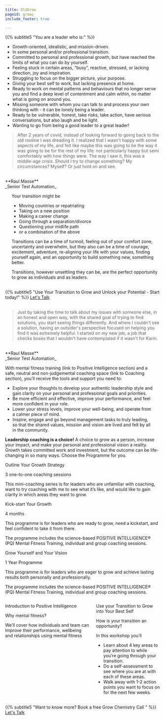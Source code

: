 ```yaml
---
title: OldGrow
pageid: grows
include_footer: true

---
```


{{% subtitle5 "You are a leader who is:" %}}

* Growth-oriented, idealistic, and mission-driven.
* In some personal and/or professional transition.
* Committed to personal and professional growth, but have reached the limits of what you can do by yourself.
* Feeling stuck in certain areas, “busy”, reactive, stressed, or lacking direction, joy and inspiration. 
* Struggling to focus on the bigger picture, your purpose.
* Giving your best self to work, but lacking presence at home. 
* Ready to work on mental patterns and behaviours that no longer serve you and find a deep level of contentment and calm within, no matter what is going on around you. 
* Missing someone with whom you can talk to and process your own thinking with - it can be lonely being a leader.
* Ready to be vulnerable, honest, take risks, take action, have serious conversations, but also laugh and be light.
* Wanting to go from being a good leader to a great leader!

> After 2 years of covid, instead of looking forward to going back to the old routine I was dreading it. I realized that I wasn't happy with some aspects of my life, and felt like maybe this was going to be the way it was going to be for the rest of my life: not particularly happy but semi comfortably with how things were. The way I saw it, this was a middle-age crisis. Should I try to change something? My circumstances? Myself? Or just hold on and see. 
<br>
**Raul Masse**
<br>
_Senior Test Automation_


<div class="columns">
<div class="column is-5">
    <img src="/images/karin/k1.jpg" alt/>
</div>
<div class="column is-4 is-offset-1">

Your transition might be
* Moving countries or repatriating 
* Taking on a new position
* Making a career change
* Going through a separation/divorce
* Questioning your midlife path
* or a combination of the above

Transitions can be a time of turmoil, feeling out of your comfort zone, uncertainty and overwhelm, but they also can be a time of courage, excitement, adventure, re-aligning your life with your values, finding yourself again, and an opportunity to build something new, something better. 

Transitions, however unsettling they can be, are the perfect opportunity to grow as individuals and as leaders. 

</div>
</div>


<br>
{{% subtitle5 "Use Your Transition to Grow and Unlock your Potential - Start today!" %}}
<a class="button cta rounded primary-btn raised" href="{{ $buttonLink }}">Let's Talk</a>
<br>
<br>

<div class="mb-6">

> Just by taking the time to talk about my issues with someone else, in an honest and open way, with the shared goal of trying to find solutions, you start seeing things differently. And where I couldn't see a solution, having an outsider's perspective focused on helping you find it was extremely helpful.
I started on my new job, a job that checks boxes that I wouldn't have contemplated if it wasn't for Karin.
<br>
**Raul Masse**
<br>
_Senior Test Automation_

</div>


<div class="columns mb-6">
<div class="column is-5">

With mental fitness training (link to Positive Intelligence section) and a safe, neutral and non-judgemental coaching space (link to Coaching section), you’ll receive the tools and support you need to: 


* Explore your thoughts to develop your authentic leadership style and gain clarity on your personal and professional goals and priorities.
* Be more efficient and effective, improve your performance, and feel more confident in your role.
* Lower your stress levels, improve your well-being, and operate from a calmer piece of mind.
* Inspire, engage and go beyond management tasks to truly leading, so that the shared values, mission and vision are lived and felt by all in the community.

</div>

<div class="column is-4 is-offset-1">
    <img src="/images/karin/k1.jpg" alt/>
</div>

</div>



<div class="mb-6">
<strong>Leadership coaching is a choice!</strong> A choice to grow as a person, increase your impact, and make your personal and professional vision a reality. Growth takes committed work and investment, but the outcome can be life-changing in so many ways. Choose the Programme for you.
</div>


<div class="tile is-ancestor">
  <div class="tile is-parent">
    <article class="tile is-child box">
      <p class="title">Outline Your Growth Strategy</p>
      <p class="subtitle">3 one-to-one coaching sessions</p>
      <p>
      This mini-coaching series is for leaders who are unfamiliar with coaching, want to try coaching with me to see what it’s like, and would like to gain clarity in which areas they want to grow.
      </p>
    </article>
  </div>
  <div class="tile is-parent">
    <article class="tile is-child box">
      <p class="title">Kick-start Your Growth</p>
      <p class="subtitle">4 months</p>
      <p>This programme is for leaders who are ready to grow, need a kickstart, and feel confident to take it from there.</p>
      <p>The programme includes the science-based POSITIVE INTELLIGENCE® (PQ) Mental Fitness Training, individual and group coaching sessions. </p>
    </article>
  </div>
  <div class="tile is-parent">
    <article class="tile is-child box">
      <p class="title">Grow Yourself and Your Vision</p>
      <p class="subtitle">1 Year Programme</p>
      <p>This programme is for leaders who are eager to grow and achieve lasting results both personally and professionally.</p>
<p>The programme includes the science-based POSITIVE INTELLIGENCE® (PQ) Mental Fitness Training, individual and group coaching sessions. 
</p>
    </article>
  </div>
</div>


<div class="columns mt-6">
<div class="column is-4 ">

Introduction to Positive Intelligence

Why mental fitness?

We’ll cover how individuals and team can 
Improve their performance, wellbeing and relationships using mental fitness

</div>
<div class="column is-5 is-offset-1">

Use your Transition to Grow into Your Best Self

How is your transition an opportunity?

In this workshop you’ll
* Learn about 4 key areas to pay attention to while you’re going through your transition.
* Do a self-assessment to see where you are at with each of these areas.
* Walk away with 1-2 action points you want to focus on for the next few weeks.


</div>
</div>





<!-- {{< about-hero >}} -->



<br>
{{% subtitle5 "Want to know more? Book a free Grow Chemistry Call " %}}
<a class="button cta rounded primary-btn raised" href="{{ $buttonLink }}">Let's Talk</a>
<br>


